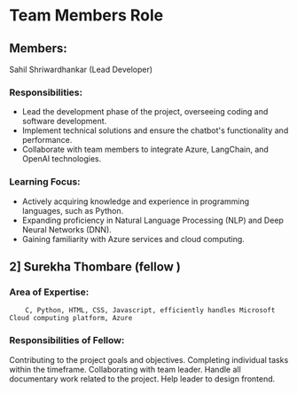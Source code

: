 #                     Team Members Role 

## Members:

Sahil Shriwardhankar (Lead Developer)

### Responsibilities:

- Lead the development phase of the project, overseeing coding and software development.
- Implement technical solutions and ensure the chatbot's functionality and performance.
- Collaborate with team members to integrate Azure, LangChain, and OpenAI technologies.

### Learning Focus:

- Actively acquiring knowledge and experience in programming languages, such as Python.
- Expanding proficiency in Natural Language Processing (NLP) and Deep Neural Networks (DNN).
- Gaining familiarity with Azure services and cloud computing.
  
  
##	2] Surekha Thombare (fellow )  
###	Area of Expertise:
		C, Python, HTML, CSS, Javascript, efficiently handles Microsoft Cloud computing platform, Azure 	
	
###  Responsibilities of Fellow:

  Contributing to the project goals and objectives.
  Completing individual tasks within the timeframe. 
  Collaborating with team leader.
  Handle all documentary work related to the project.
  Help leader to design frontend. 


